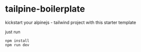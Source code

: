 # tailpine-boilerplate

kickstart your alpinejs - tailwind project with this starter template

just run

```
npm install
npm run dev
```
